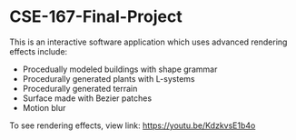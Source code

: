# CSE-167-Final-Project

This is an interactive software application which uses advanced rendering effects include:
- Procedually modeled buildings with shape grammar
- Procedurally generated plants with L-systems
- Procedurally generated terrain
- Surface made with Bezier patches
- Motion blur

To see rendering effects, view link: https://youtu.be/KdzkvsE1b4o
